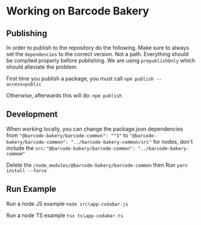 # Working on Barcode Bakery

## Publishing

In order to publish to the repository do the following.
Make sure to always set the `dependencies` to the correct version. Not a path.
Everything should be compiled properly before publishing. We are using `prepublishOnly` which should alleviate the problem.

First time you publish a package, you must call
`npm publish --access=public`

Otherwise, afterwards this will do:
`npm publish`

## Development

When working locally, you can change the package.json dependencies from
`"@barcode-bakery/barcode-common": "^3"`
to
`"@barcode-bakery/barcode-common": "../barcode-bakery-common/src"`
for nodes, don't include the `src`:
`"@barcode-bakery/barcode-common": "../barcode-bakery-commom"`

Delete the `/node_modules/@barcode-bakery/barcode-common`
then Run
`yarn install --force`

## Run Example

Run a node JS example
`node src\app-codabar.js`

Run a node TS example
`tsx ts\app-codabar.ts`
